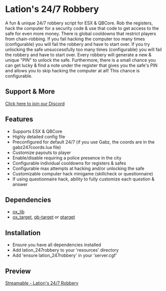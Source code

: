 # Lation's 24/7 Robbery
A fun & unique 24/7 robbery script for ESX & QBCore. Rob the registers, hack the computer for a security code & use that code to get access to the safe for even more money. There is global cooldowns that restrict players from chain-robbing. If you fail hacking the computer too many times (configurable) you will fail the robbery and have to start over. If you try unlocking the safe unsuccessfully too many times (configurable) you will fail the robbery and have to start over. Every robbery will generate a new & unique "PIN" to unlock the safe. Furthermore, there is a small chance you can get lucky & find a note under the register that gives you the safe's PIN and allows you to skip hacking the computer at all! This chance is configurable. 

## Support & More
[Click here to join our Discord](https://discord.gg/9EbY4nM5uu)

## Features
- Supports ESX & QBCore
- Highly detailed config file
- Preconfigured for default 24/7 (if you use Gabz, the coords are in the gabz247coords.lua file)
- Customize payouts to player
- Enable/disable requiring a police presence in the city
- Configurable individual cooldowns for registers & safes
- Configurable max attempts at hacking and/or unlocking the safe
- Customizable computer hack minigame (skillcheck or questionnaire)
- If using questionnaire hack, ability to fully customize each question & answer

## Dependencies
- [ox_lib](https://github.com/overextended/ox_lib/releases)
- [ox_target](https://github.com/overextended/ox_lib/releases), [qb-target](https://github.com/qbcore-framework/qb-target) or [qtarget](https://github.com/overextended/ox_lib/releases)

## Installation
- Ensure you have all dependencies installed
- Add lation_247robbery to your 'resources' directory
- Add 'ensure lation_247robbery' in your 'server.cgf'

## Preview
[Streamable - Lation's 24/7 Robbery](https://streamable.com/xaaave)
